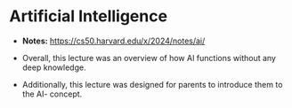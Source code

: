 # Artificial Intelligence
- **Notes:** https://cs50.harvard.edu/x/2024/notes/ai/

- Overall, this lecture was an overview of how AI functions without any deep knowledge. 
- Additionally, this lecture was designed for parents to introduce them to the AI- concept.